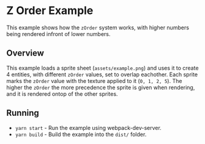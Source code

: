 # Z Order Example

This example shows how the `zOrder` system works, with higher numbers being
rendered infront of lower numbers.

## Overview

This example loads a sprite sheet (`assets/example.png`) and uses it to create 4
entities, with different `zOrder` values, set to overlap eachother. Each sprite
marks the `zOrder` value with the texture applied to it (`0, 1, 2, 5`). The
higher the `zOrder` the more precedence the sprite is given when rendering, and
it is rendered ontop of the other sprites.

## Running

* `yarn start` - Run the example using webpack-dev-server.
* `yarn build` - Build the example into the `dist/` folder.